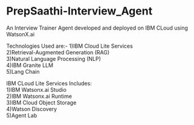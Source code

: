 # PrepSaathi-Interview_Agent
An Interview Trainer Agent developed and deployed on IBM CLoud using WatsonX.ai

Technologies Used are:-
 1)IBM Cloud Lite Services   
 2)Retrieval-Augmented Generation (RAG)   
 3)Natural Language Processing (NLP)   
 4)IBM Granite LLM   
 5)Lang Chain   

IBM CLoud Lite Services Includes:  
 1)IBM Watsonx.ai Studio   
 2)IBM Watsonx.ai Runtime   
 3)IBM Cloud Object Storage   
 4)Watson Discovery    
 5)Agent Lab   


